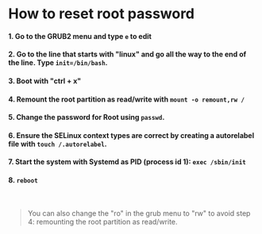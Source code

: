 # How to reset root password

#### 1. Go to the GRUB2 menu and type `e` to edit

#### 2. Go to the line that starts with "linux" and go all the way to the end of the line. Type `init=/bin/bash`.

#### 3. Boot with "ctrl + x"

#### 4. Remount the root partition as read/write with `mount -o remount,rw /`

#### 5. Change the password for Root using `passwd`. 

#### 6. Ensure the SELinux context types are correct by creating a autorelabel file with `touch /.autorelabel`.

#### 7. Start the system with Systemd as PID (process id 1): `exec /sbin/init`

#### 8. `reboot`



<br>

> You can also change the "ro" in the grub menu to "rw" to avoid step 4: remounting the root partition as read/write.
